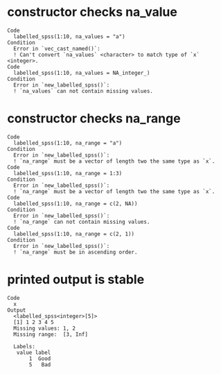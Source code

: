 # constructor checks na_value

    Code
      labelled_spss(1:10, na_values = "a")
    Condition
      Error in `vec_cast_named()`:
      ! Can't convert `na_values` <character> to match type of `x` <integer>.
    Code
      labelled_spss(1:10, na_values = NA_integer_)
    Condition
      Error in `new_labelled_spss()`:
      ! `na_values` can not contain missing values.

# constructor checks na_range

    Code
      labelled_spss(1:10, na_range = "a")
    Condition
      Error in `new_labelled_spss()`:
      ! `na_range` must be a vector of length two the same type as `x`.
    Code
      labelled_spss(1:10, na_range = 1:3)
    Condition
      Error in `new_labelled_spss()`:
      ! `na_range` must be a vector of length two the same type as `x`.
    Code
      labelled_spss(1:10, na_range = c(2, NA))
    Condition
      Error in `new_labelled_spss()`:
      ! `na_range` can not contain missing values.
    Code
      labelled_spss(1:10, na_range = c(2, 1))
    Condition
      Error in `new_labelled_spss()`:
      ! `na_range` must be in ascending order.

# printed output is stable

    Code
      x
    Output
      <labelled_spss<integer>[5]>
      [1] 1 2 3 4 5
      Missing values: 1, 2
      Missing range:  [3, Inf]
      
      Labels:
       value label
           1  Good
           5   Bad

